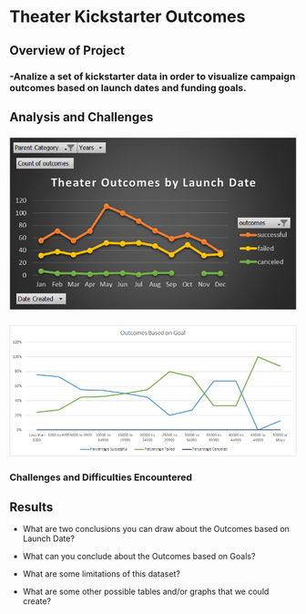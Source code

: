 # Theater Kickstarter Outcomes 

## Overview of Project

### -Analize a set of kickstarter data in order to visualize campaign outcomes based on launch dates and funding goals. 

## Analysis and Challenges

### ![Theater Outcomes based on Launce Date](./Images/Theater_Outcomes_vs_Launch.png)

### ![Comparison of Outcomes and Goals](./Images/Outcomes_vs_Goals.png)

### Challenges and Difficulties Encountered

## Results

- What are two conclusions you can draw about the Outcomes based on Launch Date?

- What can you conclude about the Outcomes based on Goals?

- What are some limitations of this dataset?

- What are some other possible tables and/or graphs that we could create?
